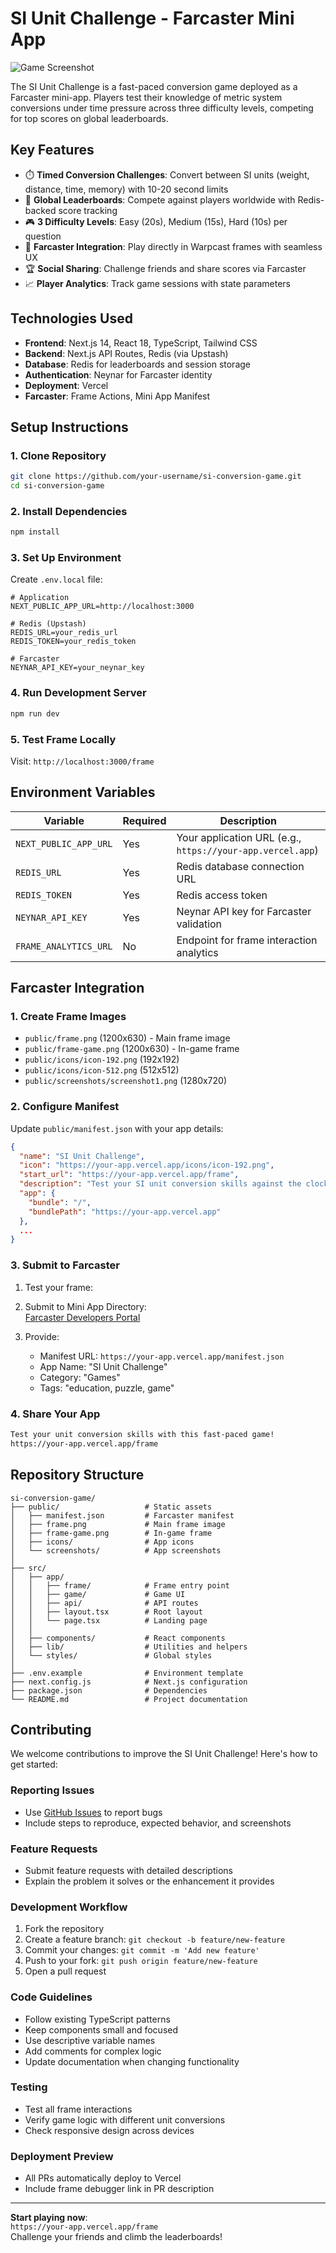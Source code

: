 # SI Unit Challenge - Farcaster Mini App

![Game Screenshot](/public/screenshots/screenshot1.png)

The SI Unit Challenge is a fast-paced conversion game deployed as a Farcaster mini-app. Players test their knowledge of metric system conversions under time pressure across three difficulty levels, competing for top scores on global leaderboards.

## Key Features

- ⏱️ **Timed Conversion Challenges**: Convert between SI units (weight, distance, time, memory) with 10-20 second limits
- 🥇 **Global Leaderboards**: Compete against players worldwide with Redis-backed score tracking
- 🎮 **3 Difficulty Levels**: Easy (20s), Medium (15s), Hard (10s) per question
- 📱 **Farcaster Integration**: Play directly in Warpcast frames with seamless UX
- 🏆 **Social Sharing**: Challenge friends and share scores via Farcaster
- 📈 **Player Analytics**: Track game sessions with state parameters

## Technologies Used

- **Frontend**: Next.js 14, React 18, TypeScript, Tailwind CSS
- **Backend**: Next.js API Routes, Redis (via Upstash)
- **Database**: Redis for leaderboards and session storage
- **Authentication**: Neynar for Farcaster identity
- **Deployment**: Vercel
- **Farcaster**: Frame Actions, Mini App Manifest

## Setup Instructions

### 1. Clone Repository
```bash
git clone https://github.com/your-username/si-conversion-game.git
cd si-conversion-game
```

### 2. Install Dependencies
```bash
npm install
```

### 3. Set Up Environment
Create `.env.local` file:
```env
# Application
NEXT_PUBLIC_APP_URL=http://localhost:3000

# Redis (Upstash)
REDIS_URL=your_redis_url
REDIS_TOKEN=your_redis_token

# Farcaster
NEYNAR_API_KEY=your_neynar_key
```

### 4. Run Development Server
```bash
npm run dev
```

### 5. Test Frame Locally
Visit: `http://localhost:3000/frame`

## Environment Variables

| Variable | Required | Description |
|----------|----------|-------------|
| `NEXT_PUBLIC_APP_URL` | Yes | Your application URL (e.g., `https://your-app.vercel.app`) |
| `REDIS_URL` | Yes | Redis database connection URL |
| `REDIS_TOKEN` | Yes | Redis access token |
| `NEYNAR_API_KEY` | Yes | Neynar API key for Farcaster validation |
| `FRAME_ANALYTICS_URL` | No | Endpoint for frame interaction analytics |

## Farcaster Integration

### 1. Create Frame Images
- `public/frame.png` (1200x630) - Main frame image
- `public/frame-game.png` (1200x630) - In-game frame
- `public/icons/icon-192.png` (192x192)
- `public/icons/icon-512.png` (512x512)
- `public/screenshots/screenshot1.png` (1280x720)

### 2. Configure Manifest
Update `public/manifest.json` with your app details:
```json
{
  "name": "SI Unit Challenge",
  "icon": "https://your-app.vercel.app/icons/icon-192.png",
  "start_url": "https://your-app.vercel.app/frame",
  "description": "Test your SI unit conversion skills against the clock!",
  "app": {
    "bundle": "/",
    "bundlePath": "https://your-app.vercel.app"
  },
  ...
}
```

### 3. Submit to Farcaster
1. Test your frame:  
  
   
2. Submit to Mini App Directory:  
   [Farcaster Developers Portal](https://warpcast.com/~/developers)

3. Provide:
   - Manifest URL: `https://your-app.vercel.app/manifest.json`
   - App Name: "SI Unit Challenge"
   - Category: "Games"
   - Tags: "education, puzzle, game"

### 4. Share Your App
```markdown
Test your unit conversion skills with this fast-paced game! 
https://your-app.vercel.app/frame
```

## Repository Structure

```
si-conversion-game/
├── public/                   # Static assets
│   ├── manifest.json         # Farcaster manifest
│   ├── frame.png             # Main frame image
│   ├── frame-game.png        # In-game frame
│   ├── icons/                # App icons
│   └── screenshots/          # App screenshots
│
├── src/
│   ├── app/
│   │   ├── frame/            # Frame entry point
│   │   ├── game/             # Game UI
│   │   ├── api/              # API routes
│   │   ├── layout.tsx        # Root layout
│   │   └── page.tsx          # Landing page
│   │
│   ├── components/           # React components
│   ├── lib/                  # Utilities and helpers
│   └── styles/               # Global styles
│
├── .env.example              # Environment template
├── next.config.js            # Next.js configuration
├── package.json              # Dependencies
└── README.md                 # Project documentation
```

## Contributing

We welcome contributions to improve the SI Unit Challenge! Here's how to get started:

### Reporting Issues
- Use [GitHub Issues](https://github.com/your-username/si-conversion-game/issues) to report bugs
- Include steps to reproduce, expected behavior, and screenshots

### Feature Requests
- Submit feature requests with detailed descriptions
- Explain the problem it solves or the enhancement it provides

### Development Workflow
1. Fork the repository
2. Create a feature branch: `git checkout -b feature/new-feature`
3. Commit your changes: `git commit -m 'Add new feature'`
4. Push to your fork: `git push origin feature/new-feature`
5. Open a pull request

### Code Guidelines
- Follow existing TypeScript patterns
- Keep components small and focused
- Use descriptive variable names
- Add comments for complex logic
- Update documentation when changing functionality

### Testing
- Test all frame interactions
- Verify game logic with different unit conversions
- Check responsive design across devices

### Deployment Preview
- All PRs automatically deploy to Vercel
- Include frame debugger link in PR description

---

**Start playing now**:  
`https://your-app.vercel.app/frame`  
Challenge your friends and climb the leaderboards!
